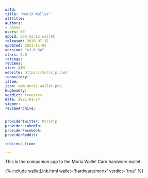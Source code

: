 ```yaml
---
wsId: 
title: "MoriX Wallet"
altTitle: 
authors:
- danny
users: 50
appId: com.morix.wallet
released: 2020-07-15
updated: 2021-11-08
version: "v1.0.34"
stars: 0.0
ratings: 
reviews: 
size: 41M
website: https://morixjp.com/
repository: 
issue: 
icon: com.morix.wallet.png
bugbounty: 
verdict: fewusers
date: 2021-01-24
signer: 
reviewArchive:


providerTwitter: MoriXjp
providerLinkedIn: 
providerFacebook: 
providerReddit: 

redirect_from:

---
```


This is the companion app to the Morix Wallet Card hardware wallet. 

{% include walletLink.html wallet='hardware/morix' verdict='true' %}
